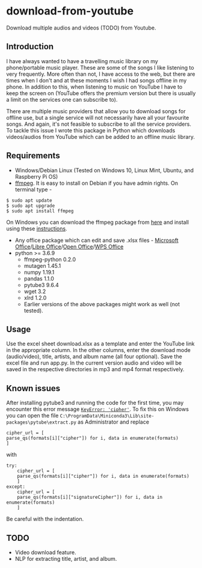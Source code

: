 # download-from-youtube
Download multiple audios and videos (TODO) from Youtube.

## Introduction
I have always wanted to have a travelling music library on my phone/portable music player. These are some of the songs I like listening to very frequently. More often than not, I have access to the web, but there are times when I don't and at these moments I wish I had songs offline in my phone. In addition to this, when listening to music on YouTube I have to keep the screen on (YouTube offers the premium version but there is usually a limit on the services one can subscribe to).

There are multiple music providers that allow you to download songs for offline use, but a single service will not necessarily have all your favourite songs. And again, it's not feasible to subscribe to all the service providers. To tackle this issue I wrote this package in Python which downloads videos/audios from YouTube which can be added to an offline music library.

## Requirements
* Windows/Debian Linux (Tested on Windows 10, Linux Mint, Ubuntu, and Raspberry Pi OS)
* [ffmpeg](https://ffmpeg.org/). It is easy to install on Debian if you have admin rights. On terminal type -
```
$ sudo apt update
$ sudo apt upgrade
$ sudo apt install ffmpeg
```
On Windows you can download the ffmpeg package from [here](https://ffmpeg.zeranoe.com/builds/) and install using these [instructions](https://www.wikihow.com/Install-FFmpeg-on-Windows).
* Any office package which can edit and save .xlsx files - [Microsoft Office](https://www.office.com)/[Libre Office](https://www.libreoffice.org)/[Open Office](https://www.openoffice.org)/[WPS Office](https://www.wps.com)
* python >= 3.6.9
    * ffmpeg-python 0.2.0
    * mutagen 1.45.1
    * numpy 1.19.1
    * pandas 1.1.0
    * pytube3 9.6.4
    * wget 3.2
    * xlrd 1.2.0
    * Earlier versions of the above packages might work as well (not tested).

## Usage
Use the excel sheet download.xlsx as a template and enter the YouTube link in the appropriate column. In the other columns, enter the download mode (audio/video), title, artists, and album name (all four optional). Save the excel file and run app.py. In the current version audio and video will be saved in the respective directories in mp3 and mp4 format respectively.

## Known issues
After installing pytube3 and running the code for the first time, you may encounter this error message [`KeyError: 'cipher'`](https://github.com/nficano/pytube/issues/641). To fix this on Windows you can open the file `C:\ProgramData\Miniconda3\Lib\site-packages\pytube\extract.py` as Administrator and replace
```
cipher_url = [
parse_qs(formats[i]["cipher"]) for i, data in enumerate(formats)
]
```
with
```
try:
    cipher_url = [
    parse_qs(formats[i]["cipher"]) for i, data in enumerate(formats)
    ]
except:
    cipher_url = [
    parse_qs(formats[i]["signatureCipher"]) for i, data in enumerate(formats)
    ]
```
Be careful with the indentation.

## TODO
* Video download feature.
* NLP for extracting title, artist, and album.
